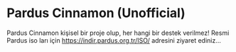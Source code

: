 # Pardus Cinnamon (Unofficial)
Pardus Cinnamon kişisel bir proje olup, her hangi bir destek verilmez!
Resmi Pardus iso ları için https://indir.pardus.org.tr/ISO/ adresini ziyaret ediniz... 
